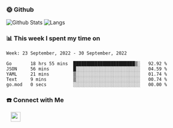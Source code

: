 

<h3> 🌞 Github</h3>

![Github Stats](https://github-readme-stats-beta-lovat.vercel.app/api?username=QiuYukang&count_private=true&show_icons=true&hide=stars)
![Langs](https://github-readme-stats-beta-lovat.vercel.app/api/top-langs/?username=QiuYukang&count_private=true&layout=compact)

<h3> 📊 This week I spent my time on</h3>

<!--START_SECTION:waka-->
```text
Week: 23 September, 2022 - 30 September, 2022

Go       18 hrs 55 mins  ███████████████████████▒░   92.92 % 
JSON     56 mins         █░░░░░░░░░░░░░░░░░░░░░░░░   04.59 % 
YAML     21 mins         ▒░░░░░░░░░░░░░░░░░░░░░░░░   01.74 % 
Text     9 mins          ▒░░░░░░░░░░░░░░░░░░░░░░░░   00.74 % 
go.mod   0 secs          ░░░░░░░░░░░░░░░░░░░░░░░░░   00.00 % 
```
<!--END_SECTION:waka-->

<!--
<h3>🛠 Tech Stack</h3>

- 💻 &nbsp; Java | C | Matlab | C++ | Python
- 🌐 &nbsp; HTML | CSS | JavaScript | Bootstrap
- 🛢  &nbsp; MySQL | Redis
- 🔧 &nbsp; NS-3 | Git | Markdown
-->

<h3> ☎️ Connect with Me </h3>
&nbsp;&nbsp;
<a href="mailto:b612n@qq.com">
  <img href="mailto:b612n@qq.com" align="center" width="26px" src="https://github.com/TheDudeThatCode/TheDudeThatCode/blob/master/Assets/Gmail.svg" />
</a>
